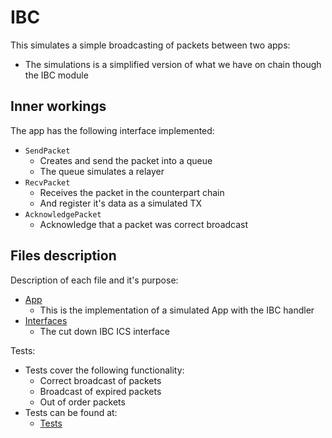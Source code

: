 # IBC

This simulates a simple broadcasting of packets between two apps:
- The simulations is a simplified version of what we have on chain though the IBC module

## Inner workings

The app has the following interface implemented:

- `SendPacket`
  - Creates and send the packet into a queue
  - The queue simulates a relayer
- `RecvPacket`
  - Receives the packet in the counterpart chain
  - And register it's data as a simulated TX
- `AcknowledgePacket`
  - Acknowledge that a packet was correct broadcast

## Files description

Description of each file and it's purpose:

- [App](./app.go)
  - This is the implementation of a simulated App with the IBC handler
- [Interfaces](./interfaces.go)
  - The cut down IBC ICS interface

Tests:

- Tests cover the following functionality:
  - Correct broadcast of packets
  - Broadcast of expired packets
  - Out of order packets
- Tests can be found at:
  - [Tests](./app_test.go)